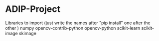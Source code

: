 # ADIP-Project

Libraries to import (just write the names after "pip install" one after the other
)
numpy
opencv-contrib-python
opencv-python
scikit-learn
scikit-image
skimage
